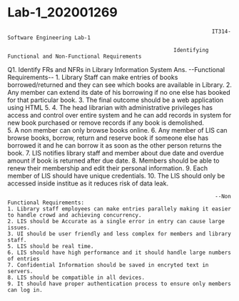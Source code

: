 # Lab-1_202001269

                                                                    IT314-Software Engineering Lab-1

                                                        Identifying Functional and Non-Functional Requirements

Q1. Identify FRs and NFRs in Library Information System
Ans. 
                                                                      --Functional Requirements--
    1. Library Staff can make entries of books borrowed/returned and they can see which books are available in Library. 
    2. Any member can extend its date of his borrowing if no one else has booked for that particular book.
    3. The final outcome should be a web application using HTML 5.
    4. The head librarian with administrative privileges has access and control over entire system and he can add records in system for new book purchased or remove            records if any book is demolished.  
    5. A non member can only browse books online.
    6. Any member of LIS can browse books, borrow, return and reserve book if someone else has borrowed it and he can borrow it as soon as the other person returns the          book.
    7. LIS notifies library staff and member about due date and overdue amount if book is returned after due date.
    8. Members should be able to renew their membership and edit their personal information.
    9. Each member of LIS should have unique credentials.
    10. The LIS should only be accessed inside institue as it reduces risk of data leak. 
    
                                                                     --Non Functional Requirements:
    1. Library staff employees can make entries parallely making it easier to handle crowd and achieving concurrency. 
    2. LIS should be Accurate as a single error in entry can cause large issues.
    3. UI should be user friendly and less complex for members and library staff.
    5. LIS should be real time.
    6. LIS should have high performance and it should handle large numbers of entries 
    7. Confidential Information should be saved in encryted text in servers.
    8. LIS should be compatible in all devices.
    9. It should have proper authentication process to ensure only members can log in.
